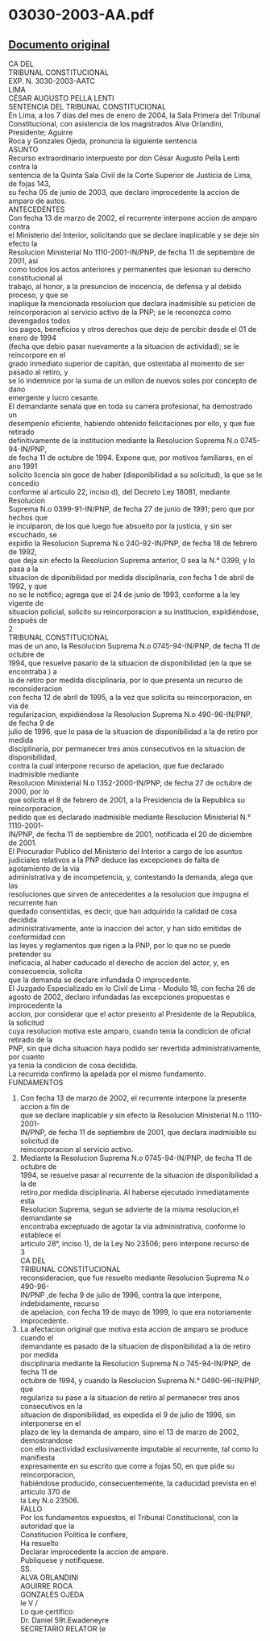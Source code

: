 
03030-2003-AA.pdf
=================
  
[Documento original](https://tc.gob.pe/jurisprudencia/2004/03030-2003-AA.pdf)  
---  
CA DEL  
TRIBUNAL CONSTITUCIONAL  
EXP. N. 3030-2003-AATC  
LIMA  
CÉSAR AUGUSTO PELLA LENTI  
SENTENCIA DEL TRIBUNAL CONSTITUCIONAL  
En Lima, a los 7 dias del mes de enero de 2004, la Sala Primera del Tribunal  
Constitucional, con asistencia de los magistrados Alva Orlandini, Presidente; Aguirre  
Roca y Gonzales Ojeda, pronuncia la siguiente sentencia  
ASUNTO  
Recurso extraordinario interpuesto por don César Augusto Pella Lenti contra la  
sentencia de la Quinta Sala Civil de la Corte Superior de Justicia de Lima, de fojas 143,  
su fecha 05 de junio de 2003, que declaro improcedente la accion de amparo de autos.  
ANTECEDENTES  
Con fecha 13 de marzo de 2002, el recurrente interpone accion de amparo contra  
el Ministerio del Interior, solicitando que se declare inaplicable y se deje sin efecto la  
Resolucion Ministerial No 1110-2001-IN/PNP, de fecha 11 de septiembre de 2001, asi  
como todos los actos anteriores y permanentes que lesionan su derecho constitucional al  
trabajo, al honor, a la presuncion de inocencia, de defensa y al debido proceso, y que se  
inaplique la mencionada resolucion que declara inadmisible su peticion de  
reincorporacion al servicio activo de la PNP; se le reconozca como devengados todos  
los pagos, beneficios y otros derechos que dejo de percibir desde el 01 de enero de 1994  
(fecha que debio pasar nuevamente a la situacion de actividad); se le reincorpore en el  
grado inmediato superior de capitàn, que ostentaba al momento de ser pasado al retiro, y  
se lo indemnice por la suma de un millon de nuevos soles por concepto de dano  
emergente y lucro cesante.  
El demandante senala que en toda su carrera profesional, ha demostrado un  
desempenio eficiente, habiendo obtenido felicitaciones por ello, y que fue retirado  
definitivamente de la institucion mediante la Resolucion Suprema N.o 0745-94-IN/PNP,  
de fecha 11 de octubre de 1994. Expone que, por motivos familiares, en el ano 1991  
solicito licencia sin goce de haber (disponibilidad a su solicitud), la que se le concedio  
conforme al articulo 22, inciso d), del Decreto Ley 18081, mediante Resolucion  
Suprema N.o 0399-91-IN/PNP, de fecha 27 de junio de 1991; pero que por hechos que  
le inculparon, de los que luego fue absuelto por la justicia, y sin ser escuchado, se  
expidio la Resolucion Suprema N.o 240-92-IN/PNP, de fecha 18 de febrero de 1992,  
que deja sin efecto la Resolucion Suprema anterior, 0 sea la N.° 0399, y lo pasa a la  
situacion de diponibilidad por medida disciplinaria, con fecha 1 de abril de 1992, y que  
no se le notifico; agrega que el 24 de junio de 1993, conforme a la ley vigente de  
situacion policial, solicito su reincorporacion a su institucion, expidiéndose, después de  
2  
TRIBUNAL CONSTITUCIONAL  
mas de un ano, la Resolucion Suprema N.o 0745-94-IN/PNP, de fecha 11 de octubre de  
1994, que resuelve pasarlo de la situacion de disponibilidad (en la que se encontraba ) a  
la de retiro por medida disciplinaria, por lo que presenta un recurso de reconsideracion  
con fecha 12 de abril de 1995, a la vez que solicita su reincorporacion, en via de  
regularizacion, expidiéndose la Resolucion Suprema N.o 490-96-IN/PNP, de fecha 9 de  
julio de 1996, que lo pasa de la situacion de disponibilidad a la de retiro por medida  
disciplinaria, por permanecer tres anos consecutivos en la situacion de disponibilidad,  
contra la cual interpone recurso de apelacion, que fue declarado inadmisible mediante  
Resolucion Ministerial N.o 1352-2000-IN/PNP, de fecha 27 de octubre de 2000, por lo  
que solicita el 8 de febrero de 2001, a la Presidencia de la Republica su reincorporacion,  
pedido que es declarado inadmisible mediante Resolucion Ministerial N.° 1110-2001-  
IN/PNP, de fecha 11 de septiembre de 2001, notificada el 20 de diciembre de 2001.  
El Procurador Publico del Ministerio del Interior a cargo de los asuntos  
judiciales relativos a la PNP deduce las excepciones de falta de agotamiento de la via  
administrativa y de incompetencia, y, contestando la demanda, alega que las  
resoluciones que sirven de antecedentes a la resolucion que impugna el recurrente han  
quedado consentidas, es decir, que han adquirido la calidad de cosa decidida  
administrativamente, ante la inaccion del actor, y han sido emitidas de conformidad con  
las leyes y reglamentos que rigen a la PNP, por lo que no se puede pretender su  
ineficacia, al haber caducado el derecho de accion del actor, y, en consecuencia, solicita  
que la demanda se declare infundada O improcedente.  
El Juzgado Especializado en lo Civil de Lima - Modulo 18, con fecha 26 de  
agosto de 2002, declaro infundadas las excepciones propuestas e improcedente la  
accion, por considerar que el actor presento al Presidente de la Republica, la solicitud  
cuya resolucion motiva este amparo, cuando tenia la condicion de oficial retirado de la  
PNP, sin que dicha situacion haya podido ser revertida administrativamente, por cuanto  
ya tenia la condicion de cosa decidida.  
La recurrida confirmo la apelada por el mismo fundamento.  
FUNDAMENTOS  
1. Con fecha 13 de marzo de 2002, el recurrente interpone la presente accion a fin de  
que se declare inaplicable y sin efecto la Resolucion Ministerial N.o 1110-2001-  
IN/PNP, de fecha 11 de septiembre de 2001, que declara inadmisible su solicitud de  
reincorporacion al servicio activo.  
2. Mediante la Resolucion Suprema N.o 0745-94-IN/PNP, de fecha 11 de octubre de  
1994, se resuelve pasar al recurrente de la situacion de disponibilidad a la de  
retiro,por medida disciplinaria. Al haberse ejecutado inmediatamente esta  
Resolucion Suprema, segun se advierte de la misma resolucion,el demandante se  
encontraba exceptuado de agotar la via administrativa, conforme lo establece el  
articulo 28°, inciso 1), de la Ley No 23506; pero interpone recurso de  
3  
CA DEL  
TRIBUNAL CONSTITUCIONAL  
reconsideracion, que fue resuelto mediante Resolucion Suprema N.o 490-96-  
IN/PNP ,de fecha 9 de julio de 1996, contra la que interpone, indebidamente, recurso  
de apelacion, con fecha 19 de mayo de 1999, lo que era notoriamente improcedente.  
3. La afectacion original que motiva esta accion de amparo se produce cuando el  
demandante es pasado de la situacion de disponibilidad a la de retiro por medida  
disciplinaria mediante la Resolucion Suprema N.o 745-94-IN/PNP, de fecha 11 de  
octubre de 1994, y cuando la Resolucion Suprema N.° 0490-96-IN/PNP, que  
regulariza su pase a la situacion de retiro al permanecer tres anos consecutivos en la  
situacion de disponibilidad, es expedida el 9 de julio de 1996, sin interponerse en el  
plazo de ley la demanda de amparo, sino el 13 de marzo de 2002, demostrandose  
con ello inactividad exclusivamente imputable al recurrente, tal como lo manifiesta  
expresamente en su escrito que corre a fojas 50, en que pide su reincorporacion,  
habiéndose producido, consecuentemente, la caducidad prevista en el articulo 370 de  
la Ley N.o 23506.  
FALLO  
Por los fundamentos expuestos, el Tribunal Constitucional, con la autoridad que la  
Constitucion Politica le confiere,  
Ha resuelto  
Declarar improcedente la accion de ampare.  
Publiquese y notifiquese.  
SS.  
ALVA ORLANDINI  
AGUIRRE ROCA  
GONZALES OJEDA  
le V /  
Lo que çertifico:  
Dr. Daniel 59t.Ewadeneyre  
SECRETARIO RELATOR (e